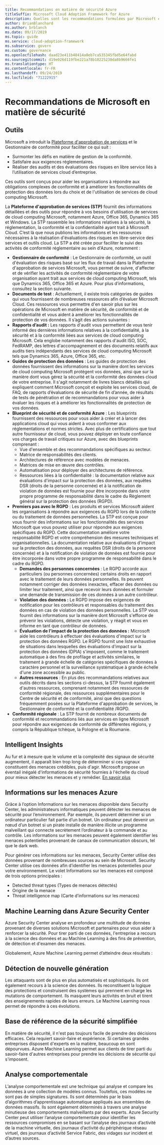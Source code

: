 ```yaml
---
title: Recommandations en matière de sécurité Azure
titleSuffix: Microsoft Cloud Adoption Framework for Azure
description: Quelles sont les recommandations formulées par Microsoft en matière de sécurité ?
author: BrianBlanchard
ms.author: brblanch
ms.date: 09/17/2019
ms.topic: guide
ms.service: cloud-adoption-framework
ms.subservice: govern
ms.custom: governance
ms.openlocfilehash: daad23e411b48414a0eb7ca535345fbd5e64fabd
ms.sourcegitcommit: d19e026d119fbe221a78b10225230da8b9666fe1
ms.translationtype: HT
ms.contentlocale: fr-FR
ms.lasthandoff: 09/24/2019
ms.locfileid: "71222915"
---
```

<!-- markdownlint-disable MD026 -->

# <a name="microsoft-security-guidance"></a>Recommandations de Microsoft en matière de sécurité

## <a name="tools"></a>Outils

Microsoft a introduit la [Plateforme d'approbation de services](https://servicetrust.microsoft.com) et le Gestionnaire de conformité pour faciliter ce qui suit :

- Surmonter les défis en matière de gestion de la conformité.
- Satisfaire aux exigences réglementaires.
- Réaliser des audits et des évaluations des risques en libre service liés à l’utilisation de services cloud d’entreprise.

Ces outils sont conçus pour aider les organisations à répondre aux obligations complexes de conformité et à améliorer les fonctionnalités de protection des données lors du choix et de l'utilisation de services de cloud computing Microsoft.

La **Plateforme d'approbation de services (STP)** fournit des informations détaillées et des outils pour répondre à vos besoins d'utilisation de services de cloud computing Microsoft, notamment Azure, Office 365, Dynamics 365 et Windows. La STP rassemble les informations relatives à la sécurité, la réglementation, la conformité et la confidentialité ayant trait à Microsoft Cloud. C’est là que nous publions les informations et les ressources nécessaires à la réalisation d'évaluations des risques en libre-service des services et outils cloud. La STP a été créée pour faciliter le suivi des activités de conformité réglementaire au sein d'Azure, notamment :

- **Gestionnaire de conformité** : Le Gestionnaire de conformité, un outil d'évaluation des risques basé sur les flux de travail dans la Plateforme d'approbation de services Microsoft, vous permet de suivre, d'affecter et de vérifier les activités de conformité réglementaire de votre organisation ayant trait aux services de cloud computing Microsoft, tels que Dynamics 365, Office 365 et Azure. Pour plus d’informations, consultez la section suivante.
- **Documents de test** : Actuellement, il existe trois catégories de guides qui vous fournissent de nombreuses ressources afin d’évaluer Microsoft Cloud. Ces ressources vous permettre d'en savoir plus sur les opérations de Microsoft en matière de sécurité, de conformité et de confidentialité et vous aident à améliorer les fonctionnalités de protection de vos données. Il s’agit des actions suivantes :
- **Rapports d’audit :** Les rapports d'audit vous permettent de vous tenir informé des dernières informations relatives à la confidentialité, à la sécurité et à la conformité liées aux services de cloud computing Microsoft. Cela englobe notamment des rapports d'audit ISO, SOC, FedRAMP, des lettres d'accompagnement et des documents relatifs aux audits tiers indépendants des services de cloud computing Microsoft tels que Dynamics 365, Azure, Office 365, etc.
- **Guides de protection des données** : Les guides de protection des données fournissent des informations sur la manière dont les services de cloud computing Microsoft protègent vos données, ainsi que sur la manière dont vous gérez la sécurité et la conformité des données cloud de votre entreprise. Il s'agit notamment de livres blancs détaillés qui expliquent comment Microsoft conçoit et exploite les services cloud, de FAQ, de rapports d’évaluations de sécurité de fin d’année, de résultats de tests de pénétration et de recommandations pour vous aider à évaluer les risques et à améliorer les fonctionnalités de protection de vos données.
- **Blueprint de sécurité et de conformité Azure** : Les blueprints fournissent des ressources pour vous aider à créer et à lancer des applications cloud qui vous aident à vous conformer aux réglementations et normes strictes. Avec plus de certifications que tout autre fournisseur de cloud, vous pouvez déployer en toute confiance vos charges de travail critiques sur Azure, avec des blueprints comprenant :
  - Vue d'ensemble et des recommandations spécifiques au secteur.
  - Matrice de responsabilités des clients.
  - Architectures de référence avec modèles de menaces.
  - Matrices de mise en œuvre des contrôles.
  - Automatisation pour déployer des architectures de référence.
  - Ressources liées à la confidentialité : la documentation relative aux évaluations d'impact sur la protection des données, aux requêtes DSR (droits de la personne concernée) et à la notification de violation de données est fournie pour être incorporée dans votre propre programme de responsabilité dans le cadre du Règlement général sur la protection des données (RGPD).
- **Premiers pas avec le RGPD** : Les produits et services Microsoft aident les organisations à répondre aux exigences du RGPD lors de la collecte ou du traitement de données personnelles. La STP est conçue pour vous fournir des informations sur les fonctionnalités des services Microsoft que vous pouvez utiliser pour répondre aux exigences spécifiques du RGPD. Cette documentation améliore votre responsabilité RGPD et votre compréhension des mesures techniques et organisationnelles. La documentation relative aux évaluations d'impact sur la protection des données, aux requêtes DSR (droits de la personne concernée) et à la notification de violation de données est fournie pour être incorporée dans votre propre programme de responsabilité dans le cadre du RGPD.
  - **Demandes des personnes concernées** : Le RGPD accorde aux particuliers (ou personnes concernées) certains droits en rapport avec le traitement de leurs données personnelles. Ils peuvent notamment corriger des données inexactes, effacer des données ou limiter leur traitement, ainsi que recevoir leurs données et formuler une demande de transmission de ces données à un autre contrôleur.
  - **Violation des données :** Le RGPD impose des exigences de notification pour les contrôleurs et responsables du traitement des données en cas de violation des données personnelles. La STP vous fournit des informations sur la manière dont Microsoft s'efforce de prévenir les violations, détecte une violation, y réagit et vous en informe en tant que contrôleur de données.
  - **Évaluation de l'impact de la protection des données :** Microsoft aide les contrôleurs à effectuer des évaluations d'impact sur la protection des données RGPD. Le RGPD fournit une liste exhaustive de situations dans lesquelles des évaluations d'impact sur la protection des données (DPIA) s'imposent, comme le traitement automatique à des fins de profilage et activités similaires, le traitement à grande échelle de catégories spécifiques de données à caractère personnel et la surveillance systématique à grande échelle d'une zone accessible au public.
  - **Autres ressources** : En plus des recommandations relatives aux outils décrits dans les sections ci-dessus, la STP fournit également d'autres ressources, comprenant notamment des ressources de conformité régionale, des ressources supplémentaires pour le Centre de sécurité et de conformité, ainsi que des questions fréquemment posées sur la Plateforme d'approbation de services, le Gestionnaire de conformité et la confidentialité /RGPD.
- **Conformité régionale** : La STP fournit de nombreux documents de conformité et recommandations liés aux services en ligne Microsoft pour répondre aux exigences de conformité de différentes régions, y compris la République tchèque, la Pologne et la Roumanie.

## <a name="unique-intelligent-insights"></a>Intelligent Insights

Au fur et à mesure que le volume et la complexité des signaux de sécurité augmentent, il apparaît bien trop long de déterminer si ces signaux constituent des menaces crédibles, puis d'agir. Microsoft propose un éventail inégalé d'informations de sécurité fournies à l'échelle du cloud pour mieux détecter les menaces et y remédier. [En savoir plus](https://docs.microsoft.com/azure/security-center/security-center-intro)

## <a name="azure-threat-intelligence"></a>Informations sur les menaces Azure

Grâce à l’option Informations sur les menaces disponible dans Security Center, les administrateurs informatiques peuvent détecter les menaces de sécurité pour l’environnement. Par exemple, ils peuvent déterminer si un ordinateur particulier fait partie d’un botnet. Un ordinateur peut devenir un nœud d’un botnet si un pirate installe de manière illicite un programme malveillant qui connecte secrètement l’ordinateur à la commande et au contrôle. Les informations sur les menaces peuvent également identifier les menaces potentielles provenant de canaux de communication obscurs, tel que le dark web.

Pour générer ces informations sur les menaces, Security Center utilise des données provenant de nombreuses sources au sein de Microsoft. Security Center utilise ces données afin d’identifier les menaces potentielles pour votre environnement. Le volet Informations sur les menaces est composé de trois options principales :

- Detected threat types (Types de menaces détectés)
- Origine de la menace
- Threat intelligence map (Carte d’informations sur les menaces)

## <a name="machine-learning-in-azure-security-center"></a>Machine Learning dans Azure Security Center

Azure Security Center analyse en profondeur une multitude de données provenant de diverses solutions Microsoft et partenaires pour vous aider à renforcer la sécurité. Pour tirer parti de ces données, l'entreprise a recours à la science des données et au Machine Learning à des fins de prévention, de détection et d'examen des menaces.

Globalement, Azure Machine Learning permet d’atteindre deux résultats :

## <a name="next-generation-detection"></a>Détection de nouvelle génération

Les attaquants sont de plus en plus automatisés et sophistiqués. Ils ont également recours à la science des données. Ils reconstituent la logique des protections et construisent des systèmes qui prennent en charge les mutations de comportement. Ils masquent leurs activités en bruit et tirent des enseignements rapides de leurs erreurs. Le Machine Learning nous permet de répondre à ces évolutions.

## <a name="simplified-security-baseline"></a>Base de référence de la sécurité simplifiée

En matière de sécurité, il n'est pas toujours facile de prendre des décisions efficaces. Cela requiert savoir-faire et expérience. Si certaines grandes entreprises disposent d'experts en la matière, beaucoup en sont dépourvues. Azure Machine Learning permet aux clients de tirer parti du savoir-faire d'autres entreprises pour prendre les décisions de sécurité qui s'imposent.

## <a name="behavioral-analytics"></a>Analyse comportementale

L’analyse comportementale est une technique qui analyse et compare les données à une collection de modèles connus. Toutefois, ces modèles ne sont pas de simples signatures. Ils sont déterminés par le biais d’algorithmes d’apprentissage automatique appliqués aux ensembles de données massifs. Ils sont également déterminés à travers une analyse minutieuse des comportements malveillants par des experts. Azure Security Center peut utiliser l’analyse comportementale pour identifier les ressources compromises en se basant sur l’analyse des journaux d’activité de la machine virtuelle, des journaux d’activité du périphérique réseau virtuel, des journaux d’activité Service Fabric, des vidages sur incident et d’autres sources.

